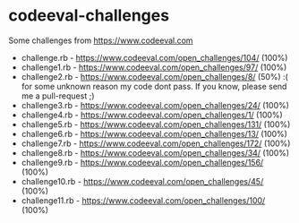 # codeeval-challenges
Some challenges from https://www.codeeval.com

* challenge.rb  - https://www.codeeval.com/open_challenges/104/ (100%)
* challenge1.rb - https://www.codeeval.com/open_challenges/97/  (100%)
* challenge2.rb - https://www.codeeval.com/open_challenges/8/   (50%) :( for some unknown reason my code dont pass. If you know, please send me a pull-request ;)
* challenge3.rb - https://www.codeeval.com/open_challenges/24/  (100%)
* challenge4.rb - https://www.codeeval.com/open_challenges/1/   (100%)
* challenge5.rb - https://www.codeeval.com/open_challenges/131/ (100%)
* challenge6.rb - https://www.codeeval.com/open_challenges/13/  (100%)
* challenge7.rb - https://www.codeeval.com/open_challenges/172/ (100%)
* challenge8.rb - https://www.codeeval.com/open_challenges/34/  (100%)
* challenge9.rb - https://www.codeeval.com/open_challenges/156/ (100%)
* challenge10.rb - https://www.codeeval.com/open_challenges/45/ (100%)
* challenge11.rb - https://www.codeeval.com/open_challenges/100/ (100%)
